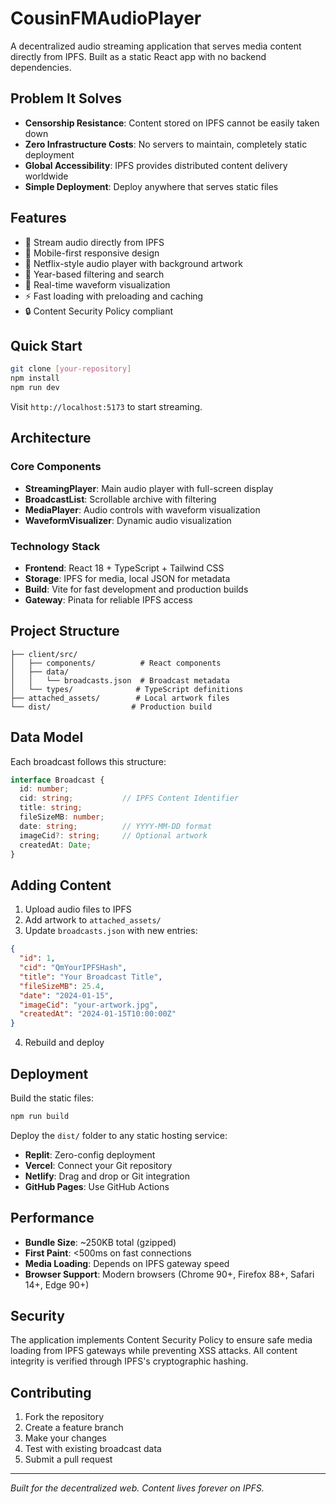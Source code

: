 # CousinFMAudioPlayer

A decentralized audio streaming application that serves media content directly from IPFS. Built as a static React app with no backend dependencies.

## Problem It Solves

- **Censorship Resistance**: Content stored on IPFS cannot be easily taken down
- **Zero Infrastructure Costs**: No servers to maintain, completely static deployment
- **Global Accessibility**: IPFS provides distributed content delivery worldwide
- **Simple Deployment**: Deploy anywhere that serves static files

## Features

- 🎵 Stream audio directly from IPFS
- 📱 Mobile-first responsive design
- 🎨 Netflix-style audio player with background artwork
- 📅 Year-based filtering and search
- 🌊 Real-time waveform visualization
- ⚡ Fast loading with preloading and caching
- 🔒 Content Security Policy compliant

## Quick Start

```bash
git clone [your-repository]
npm install
npm run dev
```

Visit `http://localhost:5173` to start streaming.

## Architecture

### Core Components
- **StreamingPlayer**: Main audio player with full-screen display
- **BroadcastList**: Scrollable archive with filtering
- **MediaPlayer**: Audio controls with waveform visualization
- **WaveformVisualizer**: Dynamic audio visualization

### Technology Stack
- **Frontend**: React 18 + TypeScript + Tailwind CSS
- **Storage**: IPFS for media, local JSON for metadata
- **Build**: Vite for fast development and production builds
- **Gateway**: Pinata for reliable IPFS access

## Project Structure

```
├── client/src/
│   ├── components/          # React components
│   ├── data/
│   │   └── broadcasts.json  # Broadcast metadata
│   └── types/              # TypeScript definitions
├── attached_assets/        # Local artwork files
└── dist/                  # Production build
```

## Data Model

Each broadcast follows this structure:

```typescript
interface Broadcast {
  id: number;
  cid: string;           // IPFS Content Identifier
  title: string;
  fileSizeMB: number;
  date: string;          // YYYY-MM-DD format
  imageCid?: string;     // Optional artwork
  createdAt: Date;
}
```

## Adding Content

1. Upload audio files to IPFS
2. Add artwork to `attached_assets/`
3. Update `broadcasts.json` with new entries:

```json
{
  "id": 1,
  "cid": "QmYourIPFSHash",
  "title": "Your Broadcast Title",
  "fileSizeMB": 25.4,
  "date": "2024-01-15",
  "imageCid": "your-artwork.jpg",
  "createdAt": "2024-01-15T10:00:00Z"
}
```

4. Rebuild and deploy

## Deployment

Build the static files:

```bash
npm run build
```

Deploy the `dist/` folder to any static hosting service:
- **Replit**: Zero-config deployment
- **Vercel**: Connect your Git repository
- **Netlify**: Drag and drop or Git integration
- **GitHub Pages**: Use GitHub Actions

## Performance

- **Bundle Size**: ~250KB total (gzipped)
- **First Paint**: <500ms on fast connections
- **Media Loading**: Depends on IPFS gateway speed
- **Browser Support**: Modern browsers (Chrome 90+, Firefox 88+, Safari 14+, Edge 90+)

## Security

The application implements Content Security Policy to ensure safe media loading from IPFS gateways while preventing XSS attacks. All content integrity is verified through IPFS's cryptographic hashing.

## Contributing

1. Fork the repository
2. Create a feature branch
3. Make your changes
4. Test with existing broadcast data
5. Submit a pull request



---

*Built for the decentralized web. Content lives forever on IPFS.*